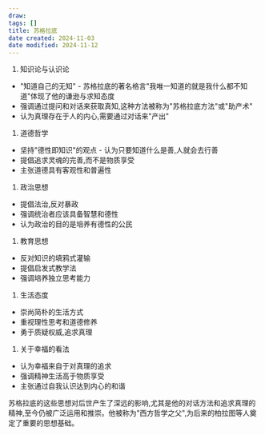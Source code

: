```yaml
---
draw:
tags: []
title: 苏格拉底
date created: 2024-11-03
date modified: 2024-11-12
---
```



1. 知识论与认识论
- "知道自己的无知" - 苏格拉底的著名格言"我唯一知道的就是我什么都不知道"体现了他的谦逊与求知态度
- 强调通过提问和对话来获取真知,这种方法被称为"苏格拉底方法"或"助产术"
- 认为真理存在于人的内心,需要通过对话来"产出"

1. 道德哲学
- 坚持"德性即知识"的观点 - 认为只要知道什么是善,人就会去行善
- 提倡追求灵魂的完善,而不是物质享受
- 主张道德具有客观性和普遍性

1. 政治思想
- 提倡法治,反对暴政
- 强调统治者应该具备智慧和德性
- 认为政治的目的是培养有德性的公民

1. 教育思想
- 反对知识的填鸦式灌输
- 提倡启发式教学法
- 强调培养独立思考能力

1. 生活态度
- 崇尚简朴的生活方式
- 重视理性思考和道德修养
- 勇于质疑权威,追求真理

1. 关于幸福的看法
- 认为幸福来自于对真理的追求
- 强调精神生活高于物质享受
- 主张通过自我认识达到内心的和谐

苏格拉底的这些思想对后世产生了深远的影响,尤其是他的对话方法和追求真理的精神,至今仍被广泛运用和推崇。他被称为"西方哲学之父",为后来的柏拉图等人奠定了重要的思想基础。
